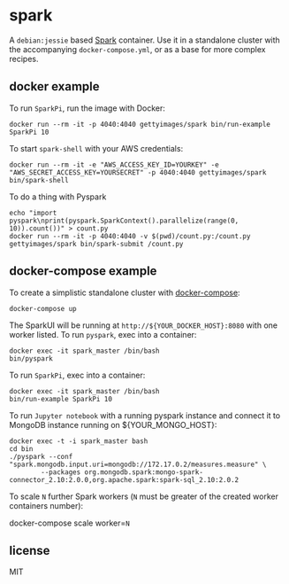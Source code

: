 
# spark

A `debian:jessie` based [Spark](http://spark.apache.org) container. Use it in a standalone cluster with the accompanying `docker-compose.yml`, or as a base for more complex recipes.

## docker example

To run `SparkPi`, run the image with Docker:

    docker run --rm -it -p 4040:4040 gettyimages/spark bin/run-example SparkPi 10

To start `spark-shell` with your AWS credentials:

    docker run --rm -it -e "AWS_ACCESS_KEY_ID=YOURKEY" -e "AWS_SECRET_ACCESS_KEY=YOURSECRET" -p 4040:4040 gettyimages/spark bin/spark-shell

To do a thing with Pyspark

    echo "import pyspark\nprint(pyspark.SparkContext().parallelize(range(0, 10)).count())" > count.py
    docker run --rm -it -p 4040:4040 -v $(pwd)/count.py:/count.py gettyimages/spark bin/spark-submit /count.py

## docker-compose example

To create a simplistic standalone cluster with [docker-compose](http://docs.docker.com/compose):

    docker-compose up

The SparkUI will be running at `http://${YOUR_DOCKER_HOST}:8080` with one worker listed. To run `pyspark`, exec into a container:

    docker exec -it spark_master /bin/bash
    bin/pyspark

To run `SparkPi`, exec into a container:

    docker exec -it spark_master /bin/bash
    bin/run-example SparkPi 10

To run `Jupyter notebook` with a running pyspark instance and connect it to MongoDB instance running on ${YOUR_MONGO_HOST}:
    
    docker exec -t -i spark_master bash
    cd bin
    ./pyspark --conf "spark.mongodb.input.uri=mongodb://172.17.0.2/measures.measure" \
            --packages org.mongodb.spark:mongo-spark-connector_2.10:2.0.0,org.apache.spark:spark-sql_2.10:2.0.2


To scale `N` further Spark workers (`N` must be greater of the created worker containers number):
   
   docker-compose scale worker=`N`

## license

MIT
